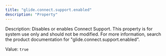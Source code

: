 ```yaml
---
title: "glide.connect.support.enabled"
description: "Property"
---
```


Description: Disables or enables Connect Support. This property is for system use only and should not be modified. For more information, search the product documentation for "glide.connect.support.enabled".

Value: `true`